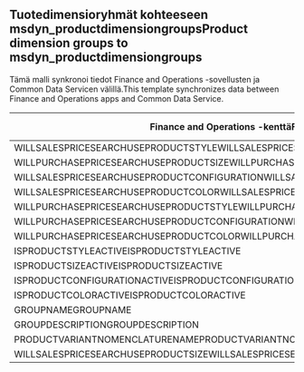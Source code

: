 ## <a name="product-dimension-groups-to-msdyn_productdimensiongroups"></a><span data-ttu-id="99715-101">Tuotedimensioryhmät kohteeseen msdyn_productdimensiongroups</span><span class="sxs-lookup"><span data-stu-id="99715-101">Product dimension groups to msdyn_productdimensiongroups</span></span>

<span data-ttu-id="99715-102">Tämä malli synkronoi tiedot Finance and Operations -sovellusten ja Common Data Servicen välillä.</span><span class="sxs-lookup"><span data-stu-id="99715-102">This template synchronizes data between Finance and Operations apps and Common Data Service.</span></span>

<span data-ttu-id="99715-103">Finance and Operations -kenttä</span><span class="sxs-lookup"><span data-stu-id="99715-103">Finance and Operations field</span></span> | <span data-ttu-id="99715-104">Määritystyyppi</span><span class="sxs-lookup"><span data-stu-id="99715-104">Map type</span></span> | <span data-ttu-id="99715-105">Muu Dynamics 365 -kenttä</span><span class="sxs-lookup"><span data-stu-id="99715-105">Other Dynamics 365 field</span></span> | <span data-ttu-id="99715-106">Oletusarvo</span><span class="sxs-lookup"><span data-stu-id="99715-106">Default value</span></span>
---|---|---|---
<span data-ttu-id="99715-107">WILLSALESPRICESEARCHUSEPRODUCTSTYLE</span><span class="sxs-lookup"><span data-stu-id="99715-107">WILLSALESPRICESEARCHUSEPRODUCTSTYLE</span></span> | >< | <span data-ttu-id="99715-108">msdyn_willsalespricesearchuseproductstyle</span><span class="sxs-lookup"><span data-stu-id="99715-108">msdyn_willsalespricesearchuseproductstyle</span></span> | 
<span data-ttu-id="99715-109">WILLPURCHASEPRICESEARCHUSEPRODUCTSIZE</span><span class="sxs-lookup"><span data-stu-id="99715-109">WILLPURCHASEPRICESEARCHUSEPRODUCTSIZE</span></span> | >< | <span data-ttu-id="99715-110">msdyn_willpurchasepricesearchuseproductsize</span><span class="sxs-lookup"><span data-stu-id="99715-110">msdyn_willpurchasepricesearchuseproductsize</span></span> | 
<span data-ttu-id="99715-111">WILLSALESPRICESEARCHUSEPRODUCTCONFIGURATION</span><span class="sxs-lookup"><span data-stu-id="99715-111">WILLSALESPRICESEARCHUSEPRODUCTCONFIGURATION</span></span> | >< | <span data-ttu-id="99715-112">msdyn_willsalespricesearchuseprodconfig</span><span class="sxs-lookup"><span data-stu-id="99715-112">msdyn_willsalespricesearchuseprodconfig</span></span> | 
<span data-ttu-id="99715-113">WILLSALESPRICESEARCHUSEPRODUCTCOLOR</span><span class="sxs-lookup"><span data-stu-id="99715-113">WILLSALESPRICESEARCHUSEPRODUCTCOLOR</span></span> | >< | <span data-ttu-id="99715-114">msdyn_willsalespricesearchuseproductcolor</span><span class="sxs-lookup"><span data-stu-id="99715-114">msdyn_willsalespricesearchuseproductcolor</span></span> | 
<span data-ttu-id="99715-115">WILLPURCHASEPRICESEARCHUSEPRODUCTSTYLE</span><span class="sxs-lookup"><span data-stu-id="99715-115">WILLPURCHASEPRICESEARCHUSEPRODUCTSTYLE</span></span> | >< | <span data-ttu-id="99715-116">msdyn_willpurchasepricesearchuseproductstyle</span><span class="sxs-lookup"><span data-stu-id="99715-116">msdyn_willpurchasepricesearchuseproductstyle</span></span> | 
<span data-ttu-id="99715-117">WILLPURCHASEPRICESEARCHUSEPRODUCTCONFIGURATION</span><span class="sxs-lookup"><span data-stu-id="99715-117">WILLPURCHASEPRICESEARCHUSEPRODUCTCONFIGURATION</span></span> | >< | <span data-ttu-id="99715-118">msdyn_willpurchpricesearchuseprodconfig</span><span class="sxs-lookup"><span data-stu-id="99715-118">msdyn_willpurchpricesearchuseprodconfig</span></span> | 
<span data-ttu-id="99715-119">WILLPURCHASEPRICESEARCHUSEPRODUCTCOLOR</span><span class="sxs-lookup"><span data-stu-id="99715-119">WILLPURCHASEPRICESEARCHUSEPRODUCTCOLOR</span></span> | >< | <span data-ttu-id="99715-120">msdyn_willpurchpricesearchuseproductcolor</span><span class="sxs-lookup"><span data-stu-id="99715-120">msdyn_willpurchpricesearchuseproductcolor</span></span> | 
<span data-ttu-id="99715-121">ISPRODUCTSTYLEACTIVE</span><span class="sxs-lookup"><span data-stu-id="99715-121">ISPRODUCTSTYLEACTIVE</span></span> | >< | <span data-ttu-id="99715-122">msdyn_isproductstyleactive</span><span class="sxs-lookup"><span data-stu-id="99715-122">msdyn_isproductstyleactive</span></span> | 
<span data-ttu-id="99715-123">ISPRODUCTSIZEACTIVE</span><span class="sxs-lookup"><span data-stu-id="99715-123">ISPRODUCTSIZEACTIVE</span></span> | >< | <span data-ttu-id="99715-124">msdyn_isproductsizeactive</span><span class="sxs-lookup"><span data-stu-id="99715-124">msdyn_isproductsizeactive</span></span> | 
<span data-ttu-id="99715-125">ISPRODUCTCONFIGURATIONACTIVE</span><span class="sxs-lookup"><span data-stu-id="99715-125">ISPRODUCTCONFIGURATIONACTIVE</span></span> | >< | <span data-ttu-id="99715-126">msdyn_isproductconfigurationactive</span><span class="sxs-lookup"><span data-stu-id="99715-126">msdyn_isproductconfigurationactive</span></span> | 
<span data-ttu-id="99715-127">ISPRODUCTCOLORACTIVE</span><span class="sxs-lookup"><span data-stu-id="99715-127">ISPRODUCTCOLORACTIVE</span></span> | >< | <span data-ttu-id="99715-128">msdyn_isproductcoloractive</span><span class="sxs-lookup"><span data-stu-id="99715-128">msdyn_isproductcoloractive</span></span> | 
<span data-ttu-id="99715-129">GROUPNAME</span><span class="sxs-lookup"><span data-stu-id="99715-129">GROUPNAME</span></span> | = | <span data-ttu-id="99715-130">msdyn_groupname</span><span class="sxs-lookup"><span data-stu-id="99715-130">msdyn_groupname</span></span> | 
<span data-ttu-id="99715-131">GROUPDESCRIPTION</span><span class="sxs-lookup"><span data-stu-id="99715-131">GROUPDESCRIPTION</span></span> | = | <span data-ttu-id="99715-132">msdyn_groupdescription</span><span class="sxs-lookup"><span data-stu-id="99715-132">msdyn_groupdescription</span></span> | 
<span data-ttu-id="99715-133">PRODUCTVARIANTNOMENCLATURENAME</span><span class="sxs-lookup"><span data-stu-id="99715-133">PRODUCTVARIANTNOMENCLATURENAME</span></span> | = | <span data-ttu-id="99715-134">msdyn_productvariantnomenclaturename</span><span class="sxs-lookup"><span data-stu-id="99715-134">msdyn_productvariantnomenclaturename</span></span> | 
<span data-ttu-id="99715-135">WILLSALESPRICESEARCHUSEPRODUCTSIZE</span><span class="sxs-lookup"><span data-stu-id="99715-135">WILLSALESPRICESEARCHUSEPRODUCTSIZE</span></span> | >< | <span data-ttu-id="99715-136">msdyn_willsalespricesearchuseproductsize</span><span class="sxs-lookup"><span data-stu-id="99715-136">msdyn_willsalespricesearchuseproductsize</span></span> | 
